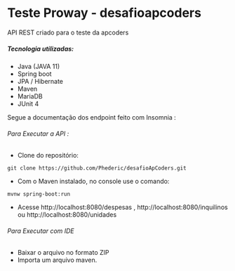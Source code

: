 # Teste Proway - desafioapcoders

API REST criado para o teste da apcoders

##### Tecnologia utilizadas:
- Java (JAVA 11)
- Spring boot
- JPA / Hibernate
- Maven
- MariaDB
- JUnit 4 


Segue a documentação dos endpoint feito com Insomnia : 

###### Para Executar a API :
- Clone do repositório:
 ```
 git clone https://github.com/Phederic/desafioApCoders.git
 ```
- Com o Maven instalado, no console use o comando: 
 ```
 mvnw spring-boot:run
 ```
- Acesse http://localhost:8080/despesas , http://localhost:8080/inquilinos ou http://localhost:8080/unidades

###### Para Executar com IDE
- Baixar o arquivo no formato ZIP
- Importa um arquivo maven.
